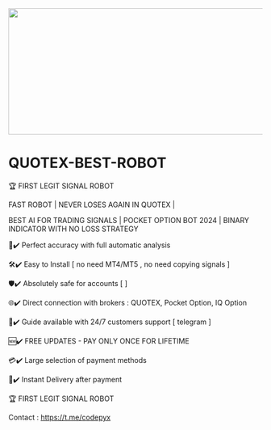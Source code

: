 <img src="https://github.com/user-attachments/assets/6ad87ead-7f96-4281-ba0b-53c9e359cbf1" width="540" height="250"> 



# QUOTEX-BEST-ROBOT
🏆 FIRST LEGIT SIGNAL ROBOT

FAST ROBOT | NEVER LOSES AGAIN IN QUOTEX |

BEST AI FOR TRADING SIGNALS | POCKET OPTION BOT 2024 | BINARY INDICATOR WITH NO LOSS STRATEGY

🎯✔️ Perfect accuracy with full automatic analysis

🛠️✔️ Easy to Install  [ no need MT4/MT5 , no need copying signals ]

🛡️✔️ Absolutely safe for accounts  [  ]

🌐✔️ Direct connection with brokers : QUOTEX, Pocket Option, IQ Option

🤝✔️ Guide available with 24/7 customers support  [ telegram ]

🆕✔️ FREE UPDATES - PAY ONLY ONCE FOR LIFETIME

💳✔️ Large selection of payment methods 

🚀✔️ Instant Delivery after payment

🏆 FIRST LEGIT SIGNAL ROBOT

Contact : https://t.me/codepyx
